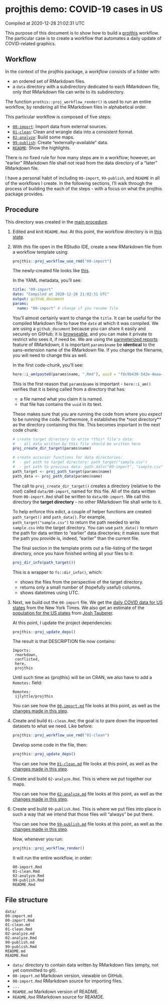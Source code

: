 projthis demo: COVID-19 cases in US
================
Compiled at 2020-12-28 21:02:31 UTC

This purpose of this document is to show how to build a
[projthis](https://ijlyttle.github.io/projthis/) workflow. The
particular case is to create a workflow that automates a daily update of
COVID-related graphics.

## Workflow

In the context of the projthis package, a *workflow* consists of a
folder with:

-   an ordered set of RMarkdown files.
-   a `data` directory with a subdirectory dedicated to each RMarkdown
    file, only *that* RMarkdown file can write to its subdirectory.

The function `prothis::proj_workflow_render()` is used to run an entire
workflow, by rendering all the RMarkdown files in alphabetical order.

This particular workflow is composed of five steps:

-   [`00-import`](00-import.md): Import data from external sources.
-   [`01-clean`](01-clean.md): Clean and wrangle data into a consistent
    format.
-   [`02-analyze`](02-analyze.md): Build some maps.
-   [`99-publish`](99-publish.md): Create “externally-available” data.
-   [`README`](README.md): Show the highlights.

There is no fixed rule for how many steps are in a workflow; however, an
“earlier” RMarkdown file shall not read from the data directory of a
“later” RMarkdown file.

I have a personal habit of including `00-import`, `99-publish`, and
`README` in all of the workflows I create. In the following sections,
I’ll walk through the process of building the each of the steps - with a
focus on what the projthis package provides.

## Procedure

This directory was created in the [main procedure](../README.md).

1.  Edited and knit `README.Rmd`. At this point, the workflow directory
    is in [this
    state](https://github.com/ijlyttle/covidStates/tree/create-workflow/workflow).

2.  With *this* file open in the RStudio IDE, create a new RMarkdown
    file from a workflow template using:

    ``` r
    projthis::proj_workflow_use_rmd("00-import")
    ```

    The newly-created file looks like
    [this](https://github.com/ijlyttle/covidStates/blob/5acbfc5bc1c898c1210455f2c921732e100069a7/workflow/00-import.Rmd).

    In the YAML metadata, you’ll see:

    ``` yaml
    title: "00-import"
    date: "Compiled at 2020-12-28 21:02:31 UTC"
    output: github_document
    params:
      name: "00-import" # change if you rename file
    ```

    You’ll almost certainly want to change the `title`. It can be useful
    for the compiled Markdown file to have the `date` at which it was
    compiled. We are using a `github_document` because you can share it
    easily and securely on GitHub; it is
    [browseable](https://happygitwithr.com/workflows-browsability.html),
    and you can make it private to restrict who sees it, if need be. We
    are using the [parmeterized
    reports](https://bookdown.org/yihui/rmarkdown/parameterized-reports.html)
    feature of RMarkdown; it is important `params$name` be **identical**
    to the sans-extension name of the RMarkdown file. If you change the
    filename, you will need to change this as well.

    In the first code-chunk, you’ll see:

    ``` r
    here::i_am(paste0(params$name, ".Rmd"), uuid = "f8c9b430-542e-4eaa-b315-bad86866aa06")
    ```

    This is the first reason that `params$name` is important -
    `here::i_am()` verifies that it is being called from a directory
    that has:

    -   a file named what you claim it is named.
    -   that file has contains the `uuid` in its text.

    These makes sure that you are running the code from where you
    *expect* to be running the code. Furthermore, it establishes the
    \*root directory\*\* as the directory containing this file. This
    becomes important in the next code chunk:

    ``` r
    # create target directory to write *this* file's data: 
    #  - all data written by this file should be written here
    proj_create_dir_target(params$name)

    # create accessor functions for data directories:
    #  - get path to target directory: path_target("sample.csv")
    #  - get path to previous data: path_data("00-import", "sample.csv")
    path_target <- proj_path_target(params$name)
    path_data <- proj_path_data(params$name)
    ```

    The call to `proj_create_dir_target()` creates a directory (relative
    to the *root*) called `data/00-import`, named for this file. All of
    the data written from `00-import.Rmd` shall be written to
    `data/00-import`. We call this directory the **target directory** -
    no other RMarkdown file shall write to it.

    To help enforce this edict, a couple of helper functions are
    created: `path_target()` and `path_data()`. For example,
    `path_target("sample.csv")` to return the path needed to write
    `sample.csv` into the target directory. You can use `path_data()` to
    return the path for data written to “earlier” data directories; it
    makes sure that the path you provide is, indeed, “earlier” than the
    current file.

    The final section in the template prints out a file-listing of the
    target directory, once you have finished writing all your files to
    it:

    ``` r
    proj_dir_info(path_target())
    ```

    This is a wrapper to `fs::dir_info()`, which:

    -   shows the files from the perspective of the target directory.
    -   returns only a small number of (hopefully useful) columns.
    -   shows datetimes using UTC.

3.  Next, we build out the `00-import` file. We get the [daily COVID
    data for US
    states](https://github.com/nytimes/covid-19-data/blob/master/us-states.csv)
    from the New York Times. We also get an estimate of the [population
    for the US
    states](https://github.com/JoshData/historical-state-population-csv/blob/primary/historical_state_population_by_year.csv)
    from [Josh Tauberer](https://github.com/JoshData).

    At this point, I update the project dependencies:

    ``` r
    projthis::proj_update_deps()
    ```

    The result is that DESCRIPTION file now contains:

        Imports: 
         rmarkdown,
         conflicted,
         here,
         projthis

    Until such time as {projthis} will be on CRAN, we also have to add a
    `Remotes:` field:

        Remotes:
         ijlyttle/projthis

    You can see how the
    [`00-import.md`](https://github.com/ijlyttle/covidStates/blob/workflow-import/workflow/00-import.md)
    file looks at this point, as well as the [changes made in this
    step](https://github.com/ijlyttle/covidStates/pull/3/files).

4.  Create and build `01-clean.Rmd`; the goal is to pare down the
    impoerted datasets to what we need. Like before:

    ``` r
    projthis::proj_workflow_use_rmd("01-clean")
    ```

    Develop some code in the file, then:

    ``` r
    projthis::proj_update_deps()
    ```

    You can see how the
    [`01-clean.md`](https://github.com/ijlyttle/covidStates/blob/workflow-clean/workflow/01-clean.md)
    file looks at this point, as well as the [changes made in this
    step](https://github.com/ijlyttle/covidStates/pull/5/files).

5.  Create and build `02-analyze.Rmd`. This is where we put together our
    maps.

    You can see how the
    [`02-analyze.md`](https://github.com/ijlyttle/covidStates/blob/workflow-analyze/workflow/02-analyze.md)
    file looks at this point, as well as the [changes made in this
    step](https://github.com/ijlyttle/covidStates/pull/6/files).

6.  Create and build `99-publish.Rmd`. This is where we put files into
    place in such a way that we intend that those files will “always” be
    put there.

    You can see how the
    [`99-publish.md`](https://github.com/ijlyttle/covidStates/blob/workflow-publish/workflow/99-publish.md)
    file looks at this point, as well as the [changes made in this
    step](https://github.com/ijlyttle/covidStates/pull/7/files).

    Now, whenever you run:

    ``` r
    projthis::proj_workflow_render()
    ```

    It will run the entire workflow, in order:

        00-import.Rmd
        01-clean.Rmd
        02-analyze.Rmd
        99-publish.Rmd
        README.Rmd

## File structure

    data/
    00-import.md
    00-import.Rmd
    01-clean.md
    01-clean.Rmd
    02-analyze.md
    02-analyze.Rmd
    99-publish.md
    99-publish.Rmd
    README.md
    README.Rmd

-   `data/` directory to contain data written by RMarkdown files (empty,
    not yet committed to git).
-   `00-import.md` Markdown version, viewable on GitHub.
-   `00-import.Rmd` RMarkdown source for importing files.
-   `...`
-   `REAMDE.md` Markdown version of README.
-   `README.Rmd` RMarkdown source for REAMDE.
